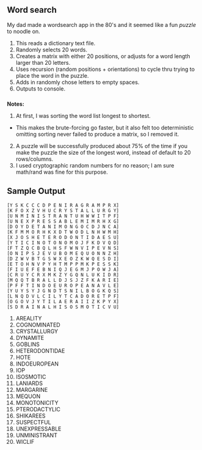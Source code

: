 ## Word search

My dad made a wordsearch app in the 80's and it seemed like a fun *puzzle* to noodle on.  

1. This reads a dictionary text file.
1. Randomly selects 20 words.
1. Creates a matrix with either 20 positions, or adjusts for a word length larger than 20 letters.
1. Uses recursion (random positions + orientations) to cycle thru trying to place the word in the puzzle.
1. Adds in randomly chose letters to empty spaces.
1. Outputs to console.

###
**Notes:**

1. At first, I was sorting the word list longest to shortest.  
* This makes the brute-forcing go faster, but it also felt too deterministic omitting sorting never failed to produce a matrix, so I removed it.
2. A puzzle will be successfully produced about 75% of the time if you make the puzzle the size of the longest word, instead of default to 20 rows/columns.
2. I used cryptographic random numbers for no reason; I am sure math/rand was fine for this purpose.

## Sample Output

```
[Y S K C C C D P E N I R A G R A M P R X]
[K F O X Z V H U C R Y S T A L L U R G Y]
[U N M I N I S T R A N T U H W W I T P F]
[U N E X P R E S S A B L E M I M R H X G]
[D O Y D E T A N I M O N G O C D J N C A]
[K F M M O R H K X D T W O D L N H W M H]
[X J O S H E T E R O D O N T I D A E S U]
[Y T I C I N O T O N O M O J F K D V Q D]
[F T Z Q C B Q L H S F W N V I P E V N S]
[O N I P S J E V U B O M E Q U O N N Z H]
[D Z W V B T G S W X E O Z K W Q E S D I]
[E T O H N V P Y H T M P P M K P E S S K]
[F I U E F E B N I Q J E G M J P O W J A]
[C R U Y C R X M K Z Y G Q N L U K I D R]
[M Q Q T B R A L L D J S J Z F K A R I E]
[P F F T I N D O E U R O P E A N A V L E]
[Y U Y S Y J G N D T S N I L B O G K Q S]
[L N Q D V L C I L Y T C A D O R E T P F]
[O G O V J Y T I L A E R A I I Z K P Y X]
[S D R A I N A L H I S O S M O T I C V U]
```

1. AREALITY
2. COGNOMINATED
3. CRYSTALLURGY
4. DYNAMITE
5. GOBLINS
6. HETERODONTIDAE
7. HOTE
8. INDOEUROPEAN
9. IOP
10. ISOSMOTIC
11. LANIARDS
12. MARGARINE
13. MEQUON
14. MONOTONICITY
15. PTERODACTYLIC
16. SHIKAREES
17. SUSPECTFUL
18. UNEXPRESSABLE
19. UNMINISTRANT
20. WICLIF